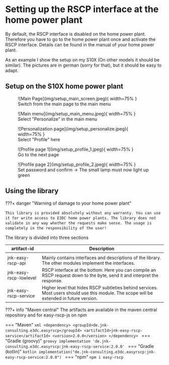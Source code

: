 # Setting up the RSCP interface at the home power plant

By default, the RSCP interface is disabled on the home power plant. Therefore you have to go to the home power plant once and activate the RSCP interface. Details can be found in the manual of your home power plant.

As an example I show the setup on my S10X (On other models it should be similar). The pictures are in german (sorry for that), but it should be easy to adapt.

## Setup on the S10X home power plant

<figure markdown>
  ![Main Page](img/setup_main_screen.jpeg){ width=75% }
  <figcaption>Switch from the main page to the main menu</figcaption>
</figure>


<figure markdown>
  ![Main menu](img/setup_main_menu.jpeg){ width=75% }
  <figcaption>Select "Personalize" in the main menu</figcaption>
</figure>


<figure markdown>
  ![Personalization page](img/setup_personalize.jpeg){ width=75% }
  <figcaption>Select "Profile" here</figcaption>
</figure>


<figure markdown>
  ![Profile page 1](img/setup_profile_1.jpeg){ width=75% }
  <figcaption>Go to the next page</figcaption>
</figure>


<figure markdown>
  ![Profile page 2](img/setup_profile_2.jpeg){ width=75% }
  <figcaption>Set password and confirm -> The small lamp must now light up green</figcaption>
</figure>


## Using the library

???+ danger "Warning of damage to your home power plant"

    This library is provided absolutely without any warranty. You can use it for write access to E3DC home power plants. The library does not validate in any way whether the requests make sense. The usage is completely in the responsibility of the user!

The library is divided into three sections

| artifact-id            | Description                                                                                                                                                 | 
|------------------------|-------------------------------------------------------------------------------------------------------------------------------------------------------------| 
|                        |                                                                                                                                                             | 
| jnk-easy-rscp-api      | Mainly contains interfaces and descriptions of the library. The other modules implement the interfaces.                                                     | 
| jnk-easy-rscp-lowlevel | RSCP interface at the bottom. Here you can compile an RSCP request down to the byte, send it and interpret the response.                                    | 
| jnk-easy-rscp-service  | Higher level that hides RSCP subtleties behind services. Most users should use this module. The scope will be extended in future version. | 

???+ info "Maven central"
    The artifacts are available in the maven central repository and for easy-rscp-js on npm

=== "Maven"
    ```xml
    <dependency>
        <groupId>de.jnk-consulting.e3dc.easyrscp</groupId>
        <artifactId>jnk-easy-rscp-service</artifactId>
        <version>2.0.0</version>
    </dependency>
    ```
=== "Gradle (groovy)"
    ```groovy
    implementation 'de.jnk-consulting.e3dc.easyrscp:jnk-easy-rscp-service:2.0.0'
    ```
=== "Gradle (kotlin)"
    ```kotlin
    implementation("de.jnk-consulting.e3dc.easyrscp:jnk-easy-rscp-service:2.0.0")
    ```
=== "npm"
    ```
    npm i easy-rscp
    ```


